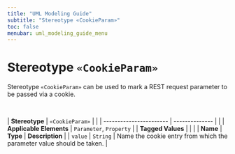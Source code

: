 ```yaml
---
title: "UML Modeling Guide"
subtitle: "Stereotype «CookieParam»"
toc: false
menubar: uml_modeling_guide_menu
---
```


# Stereotype `«CookieParam»`
Stereotype `«CookieParam»` can be used to mark a REST request parameter to be passed via a cookie. 

<br>

| **Stereotype**          | `«CookieParam»` | |
| ----------------------- | -------------- | |
| **Applicable Elements** | `Parameter`, `Property`        |
| **Tagged Values**       |                       |                                                                                                                                                                                                          |
| **Name**                | **Type**              | **Description**                                                                                                                                                                                          |
| `value`   | `String` | Name the cookie entry from which the parameter value should be taken. |


    